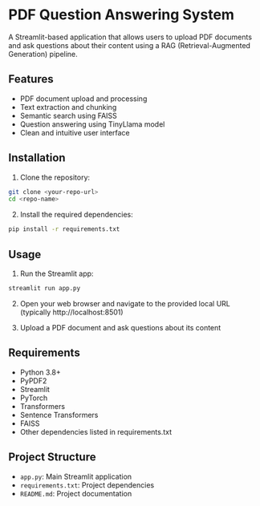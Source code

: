 # PDF Question Answering System

A Streamlit-based application that allows users to upload PDF documents and ask questions about their content using a RAG (Retrieval-Augmented Generation) pipeline.

## Features

- PDF document upload and processing
- Text extraction and chunking
- Semantic search using FAISS
- Question answering using TinyLlama model
- Clean and intuitive user interface

## Installation

1. Clone the repository:
```bash
git clone <your-repo-url>
cd <repo-name>
```

2. Install the required dependencies:
```bash
pip install -r requirements.txt
```

## Usage

1. Run the Streamlit app:
```bash
streamlit run app.py
```

2. Open your web browser and navigate to the provided local URL (typically http://localhost:8501)

3. Upload a PDF document and ask questions about its content

## Requirements

- Python 3.8+
- PyPDF2
- Streamlit
- PyTorch
- Transformers
- Sentence Transformers
- FAISS
- Other dependencies listed in requirements.txt

## Project Structure

- `app.py`: Main Streamlit application
- `requirements.txt`: Project dependencies
- `README.md`: Project documentation 